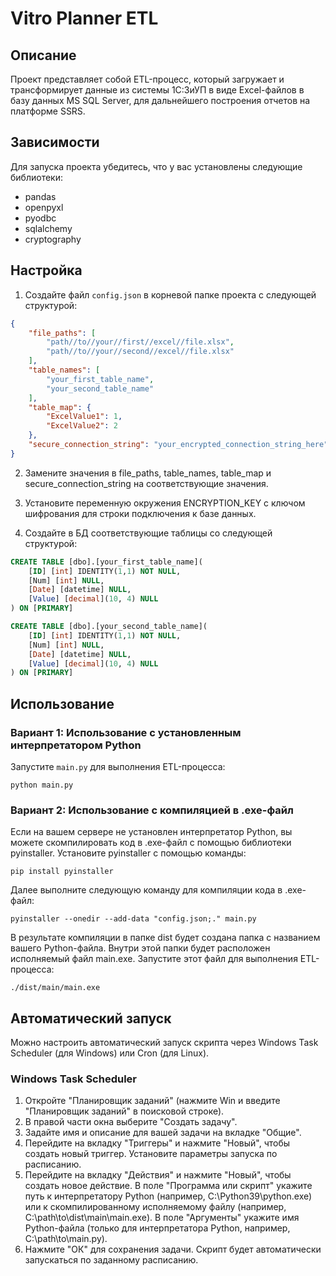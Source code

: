 # Vitro Planner ETL

## Описание

Проект представляет собой ETL-процесс, который загружает и трансформирует данные из системы 1C:ЗиУП в виде Excel-файлов в базу данных MS SQL Server, для дальнейшего построения отчетов на платформе SSRS.

## Зависимости

Для запуска проекта убедитесь, что у вас установлены следующие библиотеки:

- pandas
- openpyxl
- pyodbc
- sqlalchemy
- cryptography

## Настройка

1. Создайте файл `config.json` в корневой папке проекта с следующей структурой:

```json
{
    "file_paths": [
        "path//to//your//first//excel//file.xlsx",
        "path//to//your//second//excel//file.xlsx"
    ],
    "table_names": [
        "your_first_table_name",
        "your_second_table_name"
    ],
    "table_map": {
        "ExcelValue1": 1,
        "ExcelValue2": 2
    },
    "secure_connection_string": "your_encrypted_connection_string_here"
}
```
2. Замените значения в file_paths, table_names, table_map и secure_connection_string на соответствующие значения.

3. Установите переменную окружения ENCRYPTION_KEY с ключом шифрования для строки подключения к базе данных.

4. Создайте в БД соответствующие таблицы со следующей структурой:

```sql
CREATE TABLE [dbo].[your_first_table_name](
	[ID] [int] IDENTITY(1,1) NOT NULL,
	[Num] [int] NULL,
	[Date] [datetime] NULL,
	[Value] [decimal](10, 4) NULL
) ON [PRIMARY]

CREATE TABLE [dbo].[your_second_table_name](
	[ID] [int] IDENTITY(1,1) NOT NULL,
	[Num] [int] NULL,
	[Date] [datetime] NULL,
	[Value] [decimal](10, 4) NULL
) ON [PRIMARY]
```
## Использование
### Вариант 1: Использование с установленным интерпретатором Python

Запустите `main.py` для выполнения ETL-процесса:

```
python main.py
```

### Вариант 2: Использование с компиляцией в .exe-файл
Если на вашем сервере не установлен интерпретатор Python, вы можете скомпилировать код в .exe-файл с помощью библиотеки pyinstaller. 
Установите pyinstaller с помощью команды:

```
pip install pyinstaller
```
Далее выполните следующую команду для компиляции кода в .exe-файл:

```
pyinstaller --onedir --add-data "config.json;." main.py
```
В результате компиляции в папке dist будет создана папка с названием вашего Python-файла. 
Внутри этой папки будет расположен исполняемый файл main.exe. Запустите этот файл для выполнения ETL-процесса:

```
./dist/main/main.exe
```

## Автоматический запуск
Можно настроить автоматический запуск скрипта через Windows Task Scheduler (для Windows) или Cron (для Linux).

### Windows Task Scheduler
1. Откройте "Планировщик заданий" (нажмите Win и введите "Планировщик заданий" в поисковой строке).
2. В правой части окна выберите "Создать задачу".
3. Задайте имя и описание для вашей задачи на вкладке "Общие".
4. Перейдите на вкладку "Триггеры" и нажмите "Новый", чтобы создать новый триггер. Установите параметры запуска по расписанию.
5. Перейдите на вкладку "Действия" и нажмите "Новый", чтобы создать новое действие. В поле "Программа или скрипт" укажите путь к интерпретатору Python (например, C:\Python39\python.exe) или к скомпилированному исполняемому файлу (например, C:\path\to\dist\main\main.exe). В поле "Аргументы" укажите имя Python-файла (только для интерпретатора Python, например, C:\path\to\main.py).
6. Нажмите "ОК" для сохранения задачи. Скрипт будет автоматически запускаться по заданному расписанию.